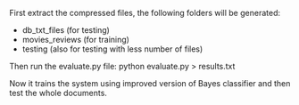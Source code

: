 First extract the compressed files, the following folders will be generated:

* db_txt_files (for testing)
* movies_reviews (for training)
* testing (also for testing with less number of files)


Then run the evaluate.py file: python evaluate.py > results.txt


Now it trains the system using improved version of Bayes classifier and then test the whole documents.



